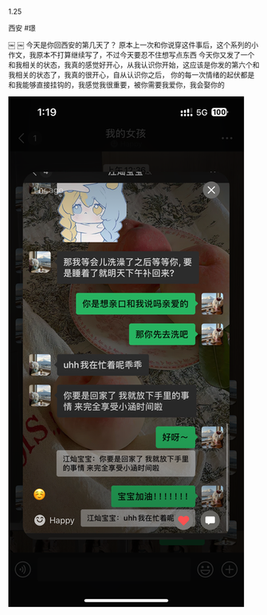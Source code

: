 1.25

西安
#璟

￼
￼
今天是你回西安的第几天了？
原本上一次和你说穿这件事后，这个系列的小作文，我原本不打算继续写了，不过今天要忍不住想写点东西
今天你又发了一个和我相关的状态，我真的感觉好开心，从我认识你开始，这应该是你发的第六个和我相关的状态了，我真的很开心，自从认识你之后，
你的每一次情绪的起伏都是和我能够直接挂钩的，我感觉我很重要，被你需要我爱你，我会娶你的

![](./IMG_6819.png)